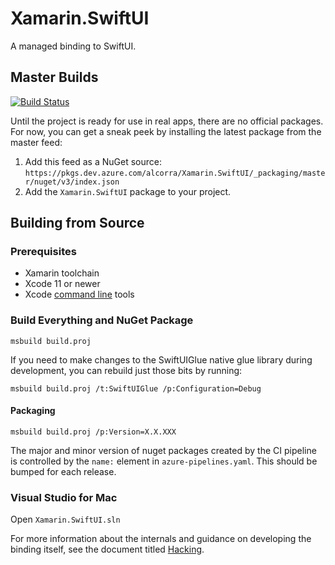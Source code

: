 # Xamarin.SwiftUI

A managed binding to SwiftUI.

## Master Builds

[![Build Status](https://alcorra.visualstudio.com/Xamarin.SwiftUI/_apis/build/status/Xamarin.SwiftUI?branchName=master)](https://alcorra.visualstudio.com/Xamarin.SwiftUI/_build/latest?definitionId=1&branchName=master)

Until the project is ready for use in real apps, there are no official packages. For now, you can get a sneak peek by installing the latest package from the master feed:

1. Add this feed as a NuGet source: `https://pkgs.dev.azure.com/alcorra/Xamarin.SwiftUI/_packaging/master/nuget/v3/index.json`
2. Add the `Xamarin.SwiftUI` package to your project.

## Building from Source

### Prerequisites
- Xamarin toolchain
- Xcode 11 or newer
- Xcode [command line](https://developer.apple.com/library/archive/technotes/tn2339/_index.html) tools

### Build Everything and NuGet Package

```
msbuild build.proj
```

If you need to make changes to the SwiftUIGlue native glue library during development, you can rebuild just those bits by running:

```
msbuild build.proj /t:SwiftUIGlue /p:Configuration=Debug
```

#### Packaging

```
msbuild build.proj /p:Version=X.X.XXX
```

The major and minor version of nuget packages created by the CI pipeline is controlled by the `name:` element in `azure-pipelines.yaml`. This should be bumped for each release.

### Visual Studio for Mac

Open `Xamarin.SwiftUI.sln`

For more information about the internals and guidance on developing the binding itself, see the document titled [Hacking](Hacking.md).
